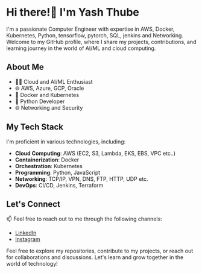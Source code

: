 # Hi there!👋 I'm Yash Thube


I'm a passionate Computer Engineer with expertise in AWS, Docker, Kubernetes, Python, tensorflow, pytorch, SQL, jenkins and Networking. Welcome to my GitHub profile, where I share my projects, contributions, and learning journey in the world of AI/ML and cloud computing.

## About Me

- 👨‍💻 Cloud and AI/ML Enthusiast
- 🌐 AWS, Azure, GCP, Oracle
- 🐳 Docker and Kubernetes 
- 🐍 Python Developer
- 🌐 Networking and Security 

## My Tech Stack

I'm proficient in various technologies, including:

- **Cloud Computing**: AWS (EC2, S3, Lambda, EKS, EBS, VPC etc..)
- **Containerization**: Docker
- **Orchestration**: Kubernetes
- **Programming**: Python, JavaScript
- **Networking**: TCP/IP, VPN, DNS, FTP, HTTP, UDP etc.
- **DevOps**: CI/CD, Jenkins, Terraform

## Let's Connect

📫 Feel free to reach out to me through the following channels:

- [LinkedIn](https://www.linkedin.com/in/thube09/)
- [Instagram](https://www.instagram.com/thubz__09/)



Feel free to explore my repositories, contribute to my projects, or reach out for collaborations and discussions. Let's learn and grow together in the world of technology!


